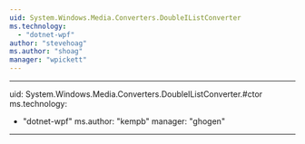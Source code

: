 ```yaml
---
uid: System.Windows.Media.Converters.DoubleIListConverter
ms.technology: 
  - "dotnet-wpf"
author: "stevehoag"
ms.author: "shoag"
manager: "wpickett"
---
```


---
uid: System.Windows.Media.Converters.DoubleIListConverter.#ctor
ms.technology: 
  - "dotnet-wpf"
ms.author: "kempb"
manager: "ghogen"
---
